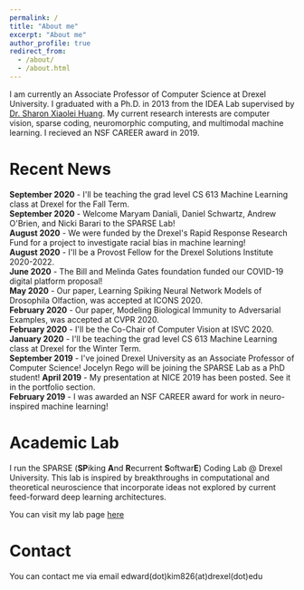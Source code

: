 ```yaml
---
permalink: /
title: "About me"
excerpt: "About me"
author_profile: true
redirect_from: 
  - /about/
  - /about.html
---
```

I am currently an Associate Professor of Computer Science at Drexel University. I graduated with a Ph.D. in 2013 from the IDEA Lab supervised by [Dr. Sharon Xiaolei Huang](https://faculty.ist.psu.edu/suh972/). My current research interests are computer vision, sparse coding, neuromorphic computing, and multimodal machine learning.  I recieved an NSF CAREER award in 2019. 

Recent News
======
**September 2020** - I'll be teaching the grad level CS 613 Machine Learning class at Drexel for the Fall Term.   
**September 2020** - Welcome Maryam Daniali, Daniel Schwartz, Andrew O'Brien, and Nicki Barari to the SPARSE Lab!   
**August 2020** - We were funded by the Drexel's Rapid Response Research Fund for a project to investigate racial bias in machine learning!  
**August 2020** - I'll be a Provost Fellow for the Drexel Solutions Institute 2020-2022.  
**June 2020** - The Bill and Melinda Gates foundation funded our COVID-19 digital platform proposal!  
**May 2020** - Our paper, Learning Spiking Neural Network Models of Drosophila Olfaction, was accepted at ICONS 2020.  
**February 2020** - Our paper, Modeling Biological Immunity to Adversarial Examples, was accepted at CVPR 2020.  
**February 2020** - I'll be the Co-Chair of Computer Vision at ISVC 2020.  
**January 2020** - I'll be teaching the grad level CS 613 Machine Learning class at Drexel for the Winter Term.  
**September 2019** - I've joined Drexel University as an Associate Professor of Computer Science! Jocelyn Rego will be joining the SPARSE Lab as a PhD student! 
**April 2019** - My presentation at NICE 2019 has been posted. See it in the portfolio section.  
**February 2019** - I was awarded an NSF CAREER award for work in neuro-inspired machine learning!  

Academic Lab
======
I run the SPARSE (**SP**iking **A**nd **R**ecurrent **S**oftwar**E**) Coding Lab @ Drexel University.
This lab is inspired by breakthroughs in computational and theoretical neuroscience that incorporate ideas not explored by current feed-forward deep learning architectures.

You can visit my lab page [here](http://www.pages.drexel.edu/~ek826/sparselab/)

Contact
======
You can contact me via email edward(dot)kim826(at)drexel(dot)edu

